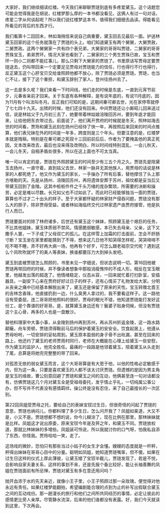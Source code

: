 
大家好，我们继续细读红楼。今天我们来聊聊贾琏到底有多疼爱黛玉。这个话题您可能会觉得我是在胡说，红楼梦那么厚的一本书都没看见，这俩人有过一句对话，疼爱二字从何谈起呢？所以我们说红楼梦这本书，值得我们细细去品读。得能看见所看见的背后的东西才行。

我们看第十二回回末，林如海捎信来说自己病重要，黛玉回去见最后一面。护送林黛玉回家的这个任务就落在了贾琏的头上。咱们知道黛玉有两个舅舅，大舅贾赦，二舅贾政。这两个舅舅家一共有四个表兄弟，大舅家的哥哥叫贾琏，二舅家的哥哥贾珠宝玉，弟弟贾环。情况大家也看到了，二舅家的三个男生贾珠已故，宝玉和贾环一则小二则都不能扛事儿，那么只剩下大舅家的贾琏了。书里原话写贾母定要贾琏送去，仍叫带回来一个定要足见贾母对贾琏能力的信任，行也得行不行也得行，反正黛玉这个心肝宝贝交给谁照顾他都不放心，除了贾琏必须是贾琏。贾琏，也当仁不让，接下了这个重担，和黛玉辞别了家人，登州往扬州去了。

这一去是多久呢？我们来看一下时间线，他们走的时候是东底，一直到元宵节前夕，元春省亲前才回来。关于东底有各种解释，是有说年底的，有说11月底的，因为11月有个叫法叫冬月。反正我们可知的是，这期间秦可卿去世，光在家停零就停了七七四十九天。出殡的时候，他们还没有回来。中间贾琏还让小厮昭儿回来送过信，说是林姑父于九月初三去了，她要带着林姑娘涪陵回苏州，要到年底才能回来，让给他把东衣带过去。前面说了，他们离开贾府的时候就是冬天，照林如海去世的时间看，贾玲和黛玉此刻在扬州已经待了快一年，再按照后来回来的时间点推算，他们表兄妹在外的时间是一年多，跨度则是三个年头。但要注意的是，红楼梦本就是残稿，特别是在秦可卿之死寂十三回前前后后，作者为了要掩盖他的真正死因，文本改来改去，最后也没来得及改明白，所以时间线特别混乱，一会儿秋天，一会儿冬天，自相矛盾处很多，所以在这上面也不可太当真。

唯一可以肯定的是，贾琏在外照顾黛玉的时间至少有三五个月之久。贾琏先是陪黛玉去扬州，一直守着，直到姑父去世，林家一脉并无其他族人，用贾母的话说是林家的人都死绝了。他又作为黛玉的家长，一手操办了所有后事，替他撑住了头上那方喀勒的天。先是从扬州、涪陵回苏州，再将遗体安葬于苏州，祖坟都是妥当后又带黛玉回到了金陵。这其中桩桩件件之千头万绪的庞杂繁琐，所需要的决断和操劳，必定是难以尽数。长兄如父也不过如此了。而此时已经能够独当一面的贾琏，算算也不过才二十出头的样子。至于大家都怀疑的林家财产侵吞问题，贾琏没有那么大的胆子，除非贾母受益，或者林如海临终交代过林家遗产由贾府接管，他是执行人而已。

贾琏要面对的除了林府诸多，后世还有黛玉这个妹妹，照顾黛玉是个艰巨的任务，不比其他姐妹，黛玉体质弱不禁风，情感脆弱敏感，本已失去母亲、父亲，这下又撒手人寰，一下子成了父母双亡的孤儿。在这样雪上加霜的打击面前，怎会不肝肠寸断？宝玉坐在家里都能猜到了不得，想来这几日他不知哭得怎样呢，哭哭啼啼不吃不喝不睡，弄不好再大病一场，他再有个好歹，可怎么跟老祖宗交代呢？遇到这么个风吹吹就坏了的美人等表妹，换谁都要压力大到掉头发吧。

黛玉到底被贾琏怎么照顾的，书里未见一字细说，但状态说明一切。第16回他被贾琏再带回府的时候，并不像读者想象中那般消瘦憔悴的不成人形，相反在宝玉眼里，他越发出落的超逸了。他情绪稳定，仪态从容，一回来就忙着打扫卧室，安插器具，一副安下心来在贾府好好过日子的样子，还有心情买了礼物发给大家。分明从丧亲之痛中已经基本解脱出来了，黛玉还是保留了原来的天性。宝玉转赠北晋王的吉林念香珠，他直接扔到一边，什么臭男人拿过的，我不要看这样子。这一路他没有受委屈，连二哥哥把他照料的很好。贾母的眼光不错，他知道贾琏能打发好这份工，是个靠谱的好哥哥。是，就算黛玉身边还有丫鬟婆子贴身伺候，但没有贾琏这个主心骨，再多的人也是一盘散沙。

替他料理家中大事小事，从金陵到扬州再到苏州，再从苏州折返金陵，这一路水路颠簸，舟车劳顿，贾琏须得鞍前马后的保护着黛玉的安安全。饮食起居上，他遵从贾母吩咐，一切安排的妥帖周到。黛玉原本盈弱的身子骨不出纰漏，甚至在回来的路上，他还约了黛玉的老师贾雨村同行，老师在大概能在心理上给黛玉一些安慰，作为黛玉的监护人，他完全胜任。最痛的一段路是他领着黛玉，陪着黛玉从头走到了尾，总算是将她完完整整的带了回来。

对孤苦无依的弱女黛玉而言，这个大哥哥算是有大恩于他，以他的性格必定敏感于内，但为这一条，只要是喜欢黛玉的人都不该太讨厌贾琏。但遗憾的是因为男主角是宝玉的缘故，曹公刻意回避了贾琏和黛玉之间的互动，他俩甚至连一句对话都没有，仿佛贾琏这几个月对黛玉全是受祖母委托，发乎情止乎礼，一切纯属公事公办，但不写并不代表没有感情羁绊。操公终是没有忍住，来了自己最擅长的一次区别。

第22回凤姐受贾母之托，要给自己的表妹宝钗过生日，但很奇怪的问起了贾琏的意思，贾琏也纳闷儿，你都料理了多少生日，怎么问开我了？凤姐如臬道，大又不是，小又不是。贾琏想都不想的说，你今儿糊涂了，现在比例在那里，那林妹妹就是比样。凤姐这才说出原委，原来宝钗今年是及笄之年，和黛玉不同。贾琏放权道，那就比林妹妹的多增些。凤姐装可怜说，所以我就讨你的口气呀，怕我私自添了东西，你怪我。贾玲哈哈一笑，走了。

这场戏的微妙，恐怕只有那些当过小姑子的女生才会懂。嫂嫂的态度就是一杆秤，秤得出妹妹在哥哥心目中的分量。聪明如凤姐，她知道贾琏嘴笨，但不傻。如果在过生日这样的仪式上厚此薄彼，让黛玉矮了宝钗半截儿，贾琏发现了，若是不悦，会影响自家夫妻关系，这样的事划不来，还是先报个备比较好，能让长袖善舞的凤姐在贾琏面前有所忌惮，贾琏对黛玉有多在意还用问吗？

抛开血浓于水的先天亲近，就像小王子里，小王子照顾过那一朵玫瑰，便觉得对他永远有责任。如果红楼梦能翻拍，希望编剧能合理的点到为止的补写出假联合黛玉之间的互动戏份。那一趟漫长的旅行和他们之间所共同经历的事情，必定让彼此的感情更比旁人亲厚。尽管静水流深，后来的他们谁都没有表露。好，我们今天就读到这里，下次再会。


